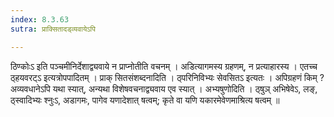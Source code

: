 ```yaml
---
index: 8.3.63
sutra: प्राक्सितादड्व्यवायेऽपि

---
```

 ठिण्कोःऽ इति पञ्चमीनिर्देशाद्व्यवाये न प्राप्नोतीति वचनम् । अडित्यागमस्य ग्रहणम्, न प्रत्याहारस्य । एतच्च ठ्हयवरट्ऽ इत्यत्रोपपादितम् । प्राक् सितसंशब्दनादिति । ठ्परिनिविभ्यः सेवसितऽ इत्यतः । अपिग्रहणं किम् ? अव्यवधानेऽपि यथा स्यात्, अन्यथा विशेषवचनाद्व्यवाय एव स्यात् । अभ्यषुणोदिति । ठ्षुञ् अभिषेवेऽ, लङ्, ठ्स्वादिभ्यः श्नुःऽ, अडागमः, पागेव यणादेशात् षत्वम्; कृते वा यणि यकारमेवेणमाश्रित्य षत्वम् ॥